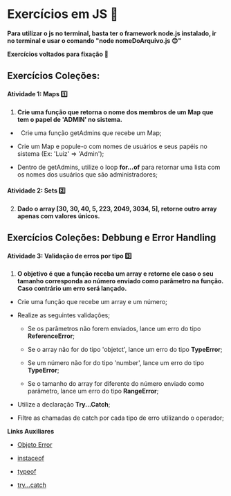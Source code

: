 # Exercícios em JS :book:

**Para utilizar o js no terminal, basta ter o framework node.js instalado, ir no terminal e usar o comando "node nomeDoArquivo.js :blush:"**

**Exercícios voltados para fixação :bookmark:**

## Exercícios Coleções:

#### Atividade 1: Maps :one:

1. **Crie uma função que retorna o nome dos membros de um Map que tem o papel de 'ADMIN' no sistema.**   
*   Crie uma função getAdmins que recebe um Map;

* Crie um Map e popule-o com nomes de usuários e seus papéis no sistema (Ex: 'Luiz' => 'Admin');

* Dentro de getAdmins, utilize o loop **for...of** para retornar uma lista com os nomes dos usuários que são administradores;

#### Atividade 2: Sets :two:

2. **Dado o array [30, 30, 40, 5, 223, 2049, 3034, 5], retorne outro array apenas com valores únicos.**

## Exercícios Coleções: Debbung e Error Handling

#### Atividade 3: Validação de erros por tipo :three:

1. **O objetivo é que a função receba um array e retorne ele caso o seu tamanho corresponda ao número enviado como parâmetro na função. Caso contrário um erro será lançado.**
* Crie uma função que recebe um array e um número;

* Realize as seguintes validações;
  
  * Se os parâmetros não forem enviados, lance um erro do tipo **ReferenceError**;
  
  * Se o array não for do tipo 'objetct', lance um erro do tipo **TypeError**;
  
  * Se um número não for do tipo 'number', lance um erro do tipo **TypeError**;
  
  * Se o tamanho do array for diferente do número enviado como parâmetro, lance um erro do tipo **RangeError**;

* Utilize a declaração **Try...Catch**;

* Filtre as chamadas de catch por cada tipo de erro utilizando o operador;

**Links Auxiliares**

* [Objeto Error](https://developer.mozilla.org/pt-BR/docs/Web/JavaScript/Reference/Global_Objects/Error)

* [instaceof](https://developer.mozilla.org/pt-BR/docs/Web/JavaScript/Reference/Operators/instanceof)

* [typeof](https://developer.mozilla.org/pt-BR/docs/Web/JavaScript/Reference/Operators/typeof)

* [try...catch](https://developer.mozilla.org/pt-BR/docs/Web/JavaScript/Reference/Statements/try...catch)


